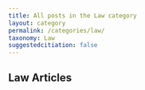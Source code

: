 ```yaml
---
title: All posts in the Law category
layout: category
permalink: /categories/law/
taxonomy: Law
suggestedcitiation: false
---
```


## Law Articles
